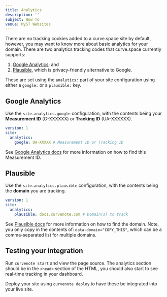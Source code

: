 ```yaml
---
title: Analytics
description: ''
subject: How To
venue: MyST Websites
---
```


There are no tracking cookies added to a curve.space site by default, however, you may want to know more about basic analytics for your domain. There are two analytics tracking codes that curve.space currently supports:

1. [Google Analytics](https://marketingplatform.google.com/about/analytics/); and
2. [Plausible](https://plausible.io/), which is privacy-friendly alternative to Google.

These are set using the `analytics:` part of your site configuration using either a `google:` or a `plausible:` key.

## Google Analytics

Use the `site.analytics.google` configuration, with the contents being your **Measurement ID** (G-XXXXXX) or **Tracking ID** (UA-XXXXXX).

```yaml
version: 1
site:
  analytics:
    google: UA-XXXXX # Measurement ID or Tracking ID
```

See [Google Analytics docs](https://developers.google.com/analytics/devguides/collection/gtagjs) for more information on how to find this Measurement ID.

## Plausible

Use the `site.analytics.plausible` configuration, with the contents being the **domain** you are tracking.

```yaml
version: 1
site:
  analytics:
    plausible: docs.curvenote.com # Domain(s) to track
```

See [Plausible docs](https://plausible.io/docs/plausible-script) for more information on how to find the domain. Note, you only copy in the contents of: `data-domain="COPY_THIS"`, which can be a comma-separated list for multiple domains.

## Testing your integration

Run `curvenote start` and view the page source. The analytics section should be in the `<head>` section of the HTML, you should also start to see real-time tracking in your dashboard.

Deploy your site using `curvenote deploy` to have these be integrated into your live site.
